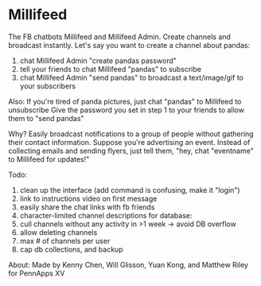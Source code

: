 # Millifeed

The FB chatbots Millifeed and Millifeed Admin. Create channels and broadcast instantly. Let's say
you want to create a channel about pandas:

1. chat Millifeed Admin "create pandas password"
2. tell your friends to chat Millifeed "pandas" to subscribe
3. chat Millifeed Admin "send pandas" to broadcast a text/image/gif to your subscribers

Also:
If you're tired of panda pictures, just chat "pandas" to Millifeed to unsubscribe
Give the password you set in step 1 to your friends to allow them to "send pandas"

Why?
Easily broadcast notifications to a group of people without gathering their contact information. Suppose you're advertising an
event. Instead of collecting emails and sending flyers, just tell them, "hey, chat "eventname" to Millifeed for updates!"

Todo:
1. clean up the interface (add command is confusing, make it "login")
2. link to instructions video on first message
3. easily share the chat links with fb friends
4. character-limited channel descriptions
for database:
5. cull channels without any activity in >1 week -> avoid DB overflow
6. allow deleting channels
7. max # of channels per user
8. cap db collections, and backup

About:
Made by Kenny Chen, Will Glisson, Yuan Kong, and Matthew Riley for PennApps XV
